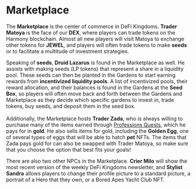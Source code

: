 # Marketplace

The **Marketplace** is the center of commerce in DeFi Kingdoms. **Trader Matoya** is the face of our **DEX**, where players can trade tokens on the Harmony blockchain. Almost all new players will visit Matoya to exchange other tokens for **JEWEL**, and players will often trade tokens to make **seeds** or to facilitate a multitude of investment strategies.

Speaking of **seeds**, **Druid Lazarus** is found in the Marketplace as well. He assists with making seeds (LP tokens) that represent a share in a liquidity pool. These seeds can then be planted in the Gardens to start earning rewards from **incentivized liquidity pools**. A list of incentivized pools, their reward allocation, and their balances is found in the Gardens at the **Seed Box**, so players will often move back and forth between the Gardens and Marketplace as they decide which specific gardens to invest in, trade tokens, buy seeds, and deposit them in the seed box.\
\
Additionally, the Marketplace hosts **Trader Zada**, who is always willing to purchase many of the items earned through [Professions Quests](../quests/professions/), which he pays for in **gold**. He also sells items for gold, including the **Golden Egg**, one of several types of eggs that will be able to hatch **pet** NFTs. The items that Zada pays gold for can also be swapped with Trader Matoya, so make sure that you choose the option that best fits your goals!

There are also two other NPCs in the Marketplace. **Crier Milo** will show the most recent version of the weekly DeFi Kingdoms newsletter, and **Stylist Sandra** allows players to change their profile picture to a standard picture, a portrait of a Hero that they own, or a Bored Apes Yacht Club NFT.

